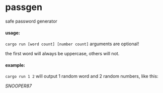 # passgen
 safe password generator
 
 
 #### usage:
   `cargo run [word count] [number count]`
    arguments are optional!
    
   the first word will always be uppercase, others will not.
 #### example:
   `cargo run 1 2` will output 1 random word and 2 random numbers, like this:
   
   _SNOOPER87_

